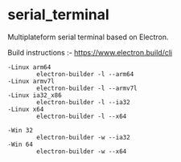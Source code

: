 # serial_terminal
Multiplateform serial terminal based on Electron. 



Build instructions :- https://www.electron.build/cli

	-Linux arm64
			electron-builder -l --arm64
	-Linux armv7l
			electron-builder -l --armv7l
	-Linux ia32_x86
			electron-builder -l --ia32
	-Linux x64
			electron-builder -l --x64

	-Win 32
			electron-builder -w --ia32
	-Win 64
			electron-builder -w --x64